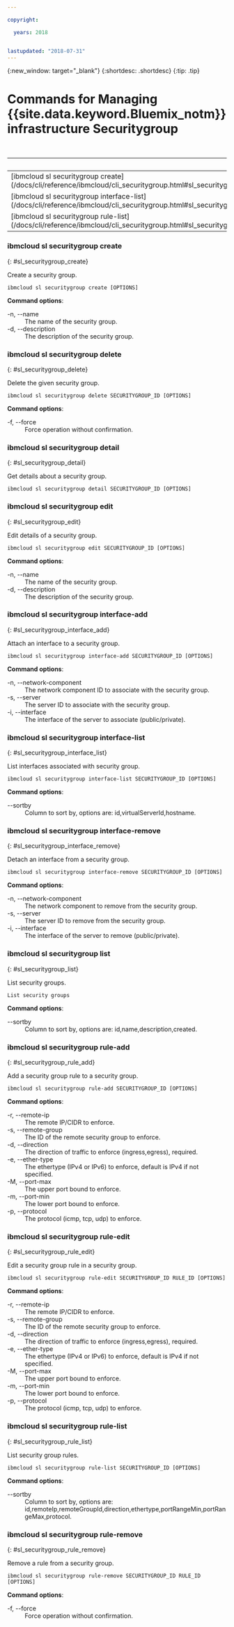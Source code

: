 ```yaml
---

copyright:

  years: 2018


lastupdated: "2018-07-31"
---
```


{:new_window: target="_blank"}
{:shortdesc: .shortdesc}
{:tip: .tip}

# Commands for Managing {{site.data.keyword.Bluemix_notm}} infrastructure Securitygroup

<table summary="Alphabetically ordered general {{site.data.keyword.Bluemix_notm}} infrastructure commands that have links that bring you to more info for the command">
<caption>Table 1. {{site.data.keyword.Bluemix_notm}} infrastructure securitygroup commands</caption>
 <thead>
 <th colspan="5">{{site.data.keyword.Bluemix_notm}} infrastructure securitygroup commands</th>
 </thead>
 <tbody>
 <tr>
  <td>[ibmcloud sl securitygroup create](/docs/cli/reference/ibmcloud/cli_securitygroup.html#sl_securitygroup_create)</td>
  <td>[ibmcloud sl securitygroup delete](/docs/cli/reference/ibmcloud/cli_securitygroup.html#sl_securitygroup_delete)</td>
  <td>[ibmcloud sl securitygroup detail](/docs/cli/reference/ibmcloud/cli_securitygroup.html#sl_securitygroup_detail)</td>
  <td>[ibmcloud sl securitygroup edit](/docs/cli/reference/ibmcloud/cli_securitygroup.html#sl_securitygroup_edit)</td>   
  <td>[ibmcloud sl securitygroup interface-add](/docs/cli/reference/ibmcloud/cli_securitygroup.html#sl_securitygroup_interface_add)</td>
 </tr>
 <tr>
  <td>[ibmcloud sl securitygroup interface-list](/docs/cli/reference/ibmcloud/cli_securitygroup.html#sl_securitygroup_interace_list)</td>
  <td>[ibmcloud sl securitygroup interface-remove](/docs/cli/reference/ibmcloud/cli_securitygroup.html#sl_securitygroup_interface_remove)</td>
  <td>[ibmcloud sl securitygroup list](/docs/cli/reference/ibmcloud/cli_securitygroup.html#sl_securitygroup_list)</td>
  <td>[ibmcloud sl securitygroup rule-add](/docs/cli/reference/ibmcloud/cli_securitygroup.html#sl_securitygroup_rule_add)</td>
  <td>[ibmcloud sl securitygroup rule-edit](/docs/cli/reference/ibmcloud/cli_securitygroup.html#sl_securitygroup_rule_edit)</td>
 </tr>
 <tr>
  <td>[ibmcloud sl securitygroup rule-list](/docs/cli/reference/ibmcloud/cli_securitygroup.html#sl_securitygroup_rule_list)</td>
  <td>[ibmcloud sl securitygroup rule-remove](/docs/cli/reference/ibmcloud/cli_securitygroup.html#sl_securitygroup_rule_remove)</td>
 </tr>
   </tbody>
 </table>

 ### ibmcloud sl securitygroup create
{: #sl_securitygroup_create}

Create a security group.
```
ibmcloud sl securitygroup create [OPTIONS]
```

<strong>Command options</strong>:
<dl>
<dt>-n, --name</dt>
<dd>The name of the security group.</dd>
<dt>-d, --description</dt>
<dd>The description of the security group.</dd>
</dl>

### ibmcloud sl securitygroup delete
{: #sl_securitygroup_delete}

Delete the given security group.
```
ibmcloud sl securitygroup delete SECURITYGROUP_ID [OPTIONS]
```

<strong>Command options</strong>:
<dl>
<dt>-f, --force</dt>
<dd>Force operation without confirmation.</dd>
</dl>

### ibmcloud sl securitygroup detail
{: #sl_securitygroup_detail}

Get details about a security group.
```
ibmcloud sl securitygroup detail SECURITYGROUP_ID [OPTIONS]
```

### ibmcloud sl securitygroup edit
{: #sl_securitygroup_edit}

Edit details of a security group.
```
ibmcloud sl securitygroup edit SECURITYGROUP_ID [OPTIONS]
```

<strong>Command options</strong>:
<dl>
<dt>-n, --name</dt>
<dd>The name of the security group.</dd>
<dt>-d, --description</dt>
<dd>The description of the security group.</dd>
</dl>

### ibmcloud sl securitygroup interface-add
{: #sl_securitygroup_interface_add}

Attach an interface to a security group.
```
ibmcloud sl securitygroup interface-add SECURITYGROUP_ID [OPTIONS]
```

<strong>Command options</strong>:
<dl>
<dt>-n, --network-component</dt>
<dd>The network component ID to associate with the security group.</dd>
<dt>-s, --server</dt>
<dd>The server ID to associate with the security group.</dd>
<dt>-i, --interface</dt>
<dd>The interface of the server to associate (public/private).</dd>
</dl>

### ibmcloud sl securitygroup interface-list
{: #sl_securitygroup_interface_list}

List interfaces associated with security group.
```
ibmcloud sl securitygroup interface-list SECURITYGROUP_ID [OPTIONS]
```

<strong>Command options</strong>:
<dl>
<dt>--sortby</dt>
<dd>Column to sort by, options are: id,virtualServerId,hostname.</dd>
</dl>

### ibmcloud sl securitygroup interface-remove
{: #sl_securitygroup_interface_remove}

Detach an interface from a security group.
```
ibmcloud sl securitygroup interface-remove SECURITYGROUP_ID [OPTIONS]
```

<strong>Command options</strong>:
<dl>
<dt>-n, --network-component</dt>
<dd>The network component to remove from the security group.</dd>
<dt>-s, --server</dt>
<dd>The server ID to remove from the security group.</dd>
<dt>-i, --interface</dt>
<dd>The interface of the server to remove (public/private).</dd>
</dl>

### ibmcloud sl securitygroup list
{: #sl_securitygroup_list}

List security groups.
```
List security groups
```

<strong>Command options</strong>:
<dl>
<dt>--sortby</dt>
<dd>Column to sort by, options are: id,name,description,created.</dd>
</dl>

### ibmcloud sl securitygroup rule-add
{: #sl_securitygroup_rule_add}

Add a security group rule to a security group.
```
ibmcloud sl securitygroup rule-add SECURITYGROUP_ID [OPTIONS]
```

<strong>Command options</strong>:
<dl>
<dt>-r, --remote-ip</dt>
<dd>The remote IP/CIDR to enforce.</dd>
<dt>-s, --remote-group</dt>
<dd>The ID of the remote security group to enforce.</dd>
<dt>-d, --direction</dt>
<dd>The direction of traffic to enforce (ingress,egress), required.</dd>
<dt>-e, --ether-type</dt>
<dd>The ethertype (IPv4 or IPv6) to enforce, default is IPv4 if not specified.</dd>
<dt>-M, --port-max</dt>
<dd>The upper port bound to enforce.</dd>
<dt>-m, --port-min</dt>
<dd>The lower port bound to enforce.</dd>
<dt>-p, --protocol</dt>
<dd>The protocol (icmp, tcp, udp) to enforce.</dd>
</dl>

### ibmcloud sl securitygroup rule-edit
{: #sl_securitygroup_rule_edit}

Edit a security group rule in a security group.
```
ibmcloud sl securitygroup rule-edit SECURITYGROUP_ID RULE_ID [OPTIONS]
```

<strong>Command options</strong>:
<dl>
<dt>-r, --remote-ip</dt>
<dd>The remote IP/CIDR to enforce.</dd>
<dt>-s, --remote-group</dt>
<dd>The ID of the remote security group to enforce.</dd>
<dt>-d, --direction</dt>
<dd>The direction of traffic to enforce (ingress,egress), required.</dd>
<dt>-e, --ether-type</dt>
<dd>The ethertype (IPv4 or IPv6) to enforce, default is IPv4 if not specified.</dd>
<dt>-M, --port-max</dt>
<dd>The upper port bound to enforce.</dd>
<dt>-m, --port-min</dt>
<dd>The lower port bound to enforce.</dd>
<dt>-p, --protocol</dt>
<dd>The protocol (icmp, tcp, udp) to enforce.</dd>
</dl>

### ibmcloud sl securitygroup rule-list
{: #sl_securitygroup_rule_list}

List security group rules.
```
ibmcloud sl securitygroup rule-list SECURITYGROUP_ID [OPTIONS]
```

<strong>Command options</strong>:
<dl>
<dt>--sortby</dt>
<dd>Column to sort by, options are: id,remoteIp,remoteGroupId,direction,ethertype,portRangeMin,portRangeMax,protocol.</dd>
</dl>

### ibmcloud sl securitygroup rule-remove
{: #sl_securitygroup_rule_remove}

Remove a rule from a security group.
```
ibmcloud sl securitygroup rule-remove SECURITYGROUP_ID RULE_ID [OPTIONS]
```

<strong>Command options</strong>:
<dl>
<dt>-f, --force</dt>
<dd>Force operation without confirmation.</dd>
</dl>
